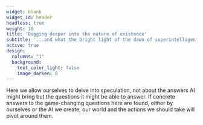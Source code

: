 ```yaml
---
widget: blank
widget_id: header
headless: true
weight: 10
title: 'Digging deeper into the nature of existence'
subtitle: '...and what the bright light of the dawn of superintelligent AI might reveal'
active: true
design:
  columns: "1"
  background:
    text_color_light: false
    image_darken: 0
---
```


Here we allow ourselves to delve into speculation, not about the answers AI might bring but the questions it might be able to answer.  If concrete answers to the game-changing questions here are found, either by ourselves or the AI we create, our world and the actions we should take will pivot around them.
